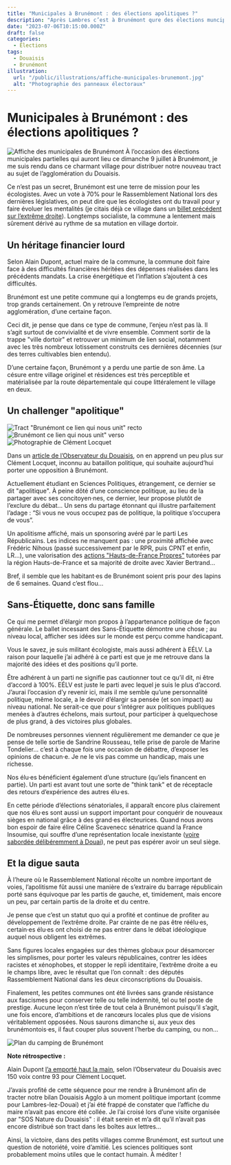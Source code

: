 ```yaml
---
title: "Municipales à Brunémont : des élections apolitiques ?"
description: "Après Lambres c’est à Brunémont qure des élections muncipales, partielles cette fois, vont avoir lieu.."
date: "2023-07-06T10:15:00.000Z"
draft: false
categories:
  - Élections
tags:
  - Douaisis
  - Brunémont
illustration:
  url: "/public/illustrations/affiche-municipales-brunemont.jpg"
  alt: "Photographie des panneaux électoraux"
---
```


# Municipales à Brunémont : des élections apolitiques ?

![Affiche des municipales de Brunémont](/public/illustrations/affiche-municipales-brunemont.jpg "🖼➡️") À l’occasion des élections municipales partielles qui auront lieu ce dimanche 9 juillet à Brunémont, je me suis rendu dans ce charmant village pour distribuer notre nouveau tract au sujet de l’agglomération du Douaisis.

Ce n’est pas un secret, Brunémont est une terre de mission pour les écologistes. Avec un vote à 70% pour le Rassemblement National lors des dernières législatives, on peut dire que les écologistes ont du travail pour y faire évoluer les mentalités (je citais déjà ce village dans un [billet précédent sur l’extrême droite](./la-contagion-rn-peut-etre-stoppee)). Longtemps socialiste, la commune a lentement mais sûrement dérivé au rythme de sa mutation en village dortoir.

## Un héritage financier lourd

Selon Alain Dupont, actuel maire de la commune, la commune doit faire face à des difficultés financières héritées des dépenses réalisées dans les précédents mandats. La crise énergétique et l’inflation s’ajoutent à ces difficultés.

Brunémont est une petite commune qui a longtemps eu de grands projets, trop grands certainement. On y retrouve l’empreinte de notre agglomération, d’une certaine façon.

Ceci dit, je pense que dans ce type de commune, l’enjeu n’est pas là. Il s’agit surtout de convivialité et de vivre ensemble. Comment sortir de la trappe "ville dortoir" et retrouver un minimum de lien social, notamment avec les très nombreux lotissement construits ces dernières décennies (sur des terres cultivables bien entendu).

D’une certaine façon, Brunémont y a perdu une partie de son âme. La césure entre village originel et résidences est très perceptible et matérialisée par la route départementale qui coupe littéralement le village en deux.

## Un challenger "apolitique"

![Tract "Brunémont ce lien qui nous unit" recto](/public/illustrations/tract-brunemont-ce-lien-qui-nous-unit-recto.jpg)
![Brunémont ce lien qui nous unit" verso](/public/illustrations/tract-brunemont-ce-lien-qui-nous-unit-verso.jpg)
![Photographie de Clément Locquet](/public/illustrations/photo-clement-locquet.jpg)

Dans un [article de l’Observateur du Douaisis](https://www.lobservateur.fr/des-elections-a-brunemont-un-jeune-de-18-ans-se-presente-face-au-maire/), on en apprend un peu plus sur Clément Locquet, inconnu au bataillon politique, qui souhaite aujourd’hui porter une opposition à Brunémont.

Actuellement étudiant en Sciences Politiques, étrangement, ce dernier se dit "apolitique". À peine dôté d’une conscience politique, au lieu de la partager avec ses concitoyen·nes, ce dernier, leur propose plutôt de l’exclure du débat… Un sens du partage étonnant qui illustre parfaitement l’adage : “Si vous ne vous occupez pas de politique, la politique s’occupera de vous”.

Un apolitisme affiché, mais un sponsoring avéré par le parti Les Républicains. Les indices ne manquent pas : une proximité affichée avec Frédéric Nihous (passé successivement par le RPR, puis CPNT et enfin, LR…), une valorisation des [actions "Hauts-de-France Propres"](https://www.lavoixdunord.fr/1303321/article/2023-03-15/grand-menage-de-printemps-avant-l-heure-pour-le-douaisis-avec-hauts-de-france) tutorées par la région Hauts-de-France et sa majorité de droite avec Xavier Bertrand…

Bref, il semble que les habitant·es de Brunémont soient pris pour des lapins de 6 semaines. Quand c’est flou…

## Sans-Étiquette, donc sans famille

Ce qui me permet d’élargir mon propos à l’appartenance politique de façon générale. Le ballet incessant des Sans-Étiquette démontre une chose ; au niveau local, afficher ses idées sur le monde est perçu comme handicapant.

Vous le savez, je suis militant écologiste, mais aussi adhérent à EÉLV. La raison pour laquelle j’ai adhéré à ce parti est que je me retrouve dans la majorité des idées et des positions qu’il porte.

Être adhérent à un parti ne signifie pas cautionner tout ce qu’il dit, ni être d’accord à 100%. EÉLV est juste le parti avec lequel je suis le plus d’accord. J’aurai l’occasion d’y revenir ici, mais il me semble qu’une personnalité politique, même locale, a le devoir d’élargir sa pensée (et son impact) au niveau national. Ne serait-ce que pour s’intégrer aux politiques publiques menées à d’autres échelons, mais surtout, pour participer à quelquechose de plus grand, à des victoires plus globales.

De nombreuses personnes viennent régulièrement me demander ce que je pense de telle sortie de Sandrine Rousseau, telle prise de parole de Marine Tondelier… c’est à chaque fois une occasion de débattre, d’exposer les opinions de chacun·e. Je ne le vis pas comme un handicap, mais une richesse.

Nos élu·es bénéficient également d’une structure (qu’iels financent en partie). Un parti est avant tout une sorte de "think tank" et de réceptacle des retours d’expérience des autres élu·es.

En cette période d’élections sénatoriales, il apparaît encore plus clairement que nos élu·es sont aussi un support important pour conquérir de nouveaux sièges en national grâce à des grand·es électeurices. Quand nous avons bon espoir de faire élire Céline Scavenecc sénatrice quand la France Insoumise, qui souffre d’une représentation locale inexistante ([voire sabordée délibéremment à Douai](./tout-n-est-pas-possible-en-politique)), ne peut pas espérer avoir un seul siège.

## Et la digue sauta

À l’heure où le Rassemblement National récolte un nombre important de voies, l’apolitisme fût aussi une manière de s’extraire du barrage républicain porté sans équivoque par les partis de gauche, et, timidement, mais encore un peu, par certain partis de la droite et du centre.

Je pense que c’est un statut quo qui a profité et continue de profiter au développement de l’extrême droite. Par crainte de ne pas être réélu·es, certain·es élu·es ont choisi de ne pas entrer dans le débat idéologique auquel nous obligent les extrêmes.

Sans figures locales engagées sur des thèmes globaux pour désamorcer les simplismes, pour porter les valeurs républicaines, contrer les idées racistes et xénophobes, et stopper le repli identitaire, l’extrême droite a eu le champs libre, avec le résultat que l’on connaît : des députés Rassemblement National dans les deux circonscriptions du Douaisis.

Finalement, les petites communes ont été livrées sans grande résistance aux fascismes pour conserver telle ou telle indemnité, tel ou tel poste de prestige. Aucune leçon n’est tirée de tout cela à Brunémont puisqu’il s’agit, une fois encore, d’ambitions et de rancœurs locales plus que de visions véritablement opposées. Nous saurons dimanche si, aux yeux des brunémontois·es, il faut couper plus souvent l’herbe du camping, ou non…

![Plan du camping de Brunémont](/public/illustrations/brunemont-plan-camping.jpg)

**Note rétrospective :**

Alain Dupont [l’a emporté haut la main](https://www.lobservateur.fr/brunemont-la-liste-du-maire-lemporte-aux-elections-municipales-partielles/), selon l’Observateur du Douaisis avec 150 voix contre 93 pour Clément Locquet.

J’avais profité de cette séquence pour me rendre à Brunémont afin de tracter notre bilan Douaisis Agglo à un moment politique important (comme pour Lambres-lez-Douai) et j’ai été frappé de constater que l’affiche du maire n’avait pas encore été collée. Je l’ai croisé lors d’une visite organisée par "SOS Nature du Douaisis" : il était serein et m’a dit qu’il n’avait pas encore distribué son tract dans les boîtes aux lettres…

Ainsi, la victoire, dans des petits villages comme Brunémont, est surtout une question de notoriété, voire d’amitié. Les sciences politiques sont probablement moins utiles que le contact humain. À méditer !
